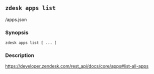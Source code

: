 ## `zdesk apps list`

/apps.json

### Synopsis

    zdesk apps list [ ... ]

### Description

https://developer.zendesk.com/rest_api/docs/core/apps#list-all-apps

